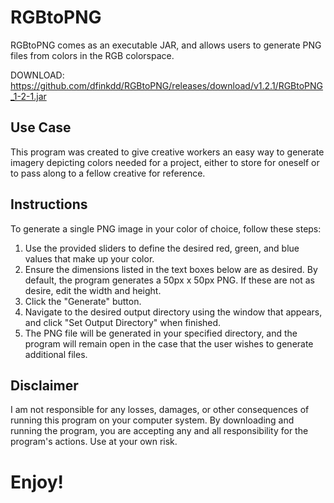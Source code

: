 RGBtoPNG
========

RGBtoPNG comes as an executable JAR, and allows users to generate PNG files from colors in the RGB colorspace.

DOWNLOAD: https://github.com/dfinkdd/RGBtoPNG/releases/download/v1.2.1/RGBtoPNG_1-2-1.jar

## Use Case
This program was created to give creative workers an easy way to generate imagery depicting colors needed for a project, either to store for oneself or to pass along to a fellow creative for reference.

## Instructions
To generate a single PNG image in your color of choice, follow these steps:

1. Use the provided sliders to define the desired red, green, and blue values that make up your color.
2. Ensure the dimensions listed in the text boxes below are as desired. By default, the program generates a 50px x 50px PNG. If these are not as desire, edit the width and height.
3. Click the "Generate" button.
4. Navigate to the desired output directory using the window that appears, and click "Set Output Directory" when finished.
5. The PNG file will be generated in your specified directory, and the program will remain open in the case that the user wishes to generate additional files.

## Disclaimer
I am not responsible for any losses, damages, or other consequences of running this program on your computer system. By downloading and running the program, you are accepting any and all responsibility for the program's actions. Use at your own risk.

# Enjoy!
